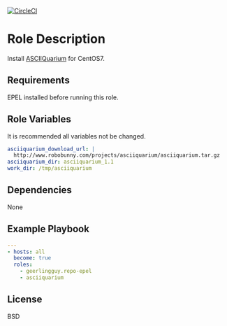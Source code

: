 [![CircleCI](https://circleci.com/gh/ansible-roles-mamono210/asciiquarium/tree/main.svg?style=svg)](https://circleci.com/gh/ansible-roles-mamono210/asciiquarium/tree/main)

Role Description
=========

Install [ASCIIQuarium](https://robobunny.com/projects/asciiquarium/html/) for CentOS7.

Requirements
------------

EPEL installed before running this role.

Role Variables
--------------

It is recommended all variables not be changed.

```YAML
asciiquarium_download_url: |
  http://www.robobunny.com/projects/asciiquarium/asciiquarium.tar.gz
asciiquarium_dir: asciiquarium_1.1
work_dir: /tmp/asciiquarium
```

Dependencies
------------

None

Example Playbook
----------------

```YAML
---
- hosts: all
  become: true
  roles:
    - geerlingguy.repo-epel
    - asciiquarium
```

License
-------

BSD
